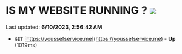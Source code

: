 # IS MY WEBSITE RUNNING ? [![](https://img.shields.io/static/v1?label=Sponsor&message=%E2%9D%A4&logo=GitHub&color=%23fe8e86)](https://github.com/sponsors/<username>)

Last updated: **6/10/2023, 2:56:42 AM**

- `GET` [https://youssefservice.me](https://youssefservice.me) - **Up** (1019ms)
